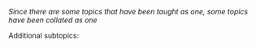 *Since there are some topics that have been taught as one, some topics have been collated as one*

Additional subtopics:
```folder-index-content
```
